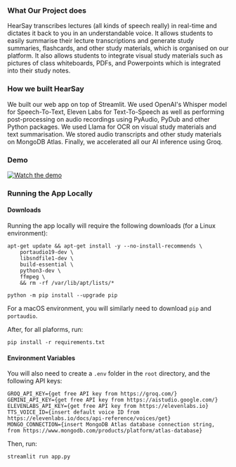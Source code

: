### What Our Project does

HearSay transcribes lectures (all kinds of speech really) in real-time and dictates it back to you in an understandable voice. It allows students to easily summarise their lecture transcriptions and generate study summaries, flashcards, and other study materials, which is organised on our platform. It also allows students to integrate visual study materials such as pictures of class whiteboards, PDFs, and Powerpoints which is integrated into their study notes.

### How we built HearSay

We built our web app on top of Streamlit. We used OpenAI's Whisper model for Speech-To-Text, Eleven Labs for Text-To-Speech as well as performing post-processing on audio recordings using PyAudio, PyDub and other Python packages. We used Llama for OCR on visual study materials and text summarisation. We stored audio transcripts and other study materials on MongoDB Atlas. Finally, we accelerated all our AI inference using Groq.

### Demo
[![Watch the demo](https://img.youtube.com/vi/PI1DPuL0iRk/hqdefault.jpg)](https://www.youtube.com/embed/PI1DPuL0iRk?si=wTvBs2bL51u9xGnd)

### Running the App Locally

#### Downloads
Running the app locally will require the following downloads (for a Linux environment):

```
apt-get update && apt-get install -y --no-install-recommends \
    portaudio19-dev \
    libsndfile1-dev \
    build-essential \
    python3-dev \
    ffmpeg \
    && rm -rf /var/lib/apt/lists/*

python -m pip install --upgrade pip
```

For a macOS environment, you will similarly need to download `pip` and `portaudio`.

After, for all plaforms, run:
```
pip install -r requirements.txt
```

#### Environment Variables

You will also need to create a `.env` folder in the `root` directory, and the following API keys:
```
GROQ_API_KEY={get free API key from https://groq.com/}
GEMINI_API_KEY={get free API key from https://aistudio.google.com/}
ELEVENLABS_API_KEY={get free API key from https://elevenlabs.io}
TTS_VOICE_ID={insert default voice ID from https://elevenlabs.io/docs/api-reference/voices/get}
MONGO_CONNECTION={insert MongoDB Atlas database connection string, from https://www.mongodb.com/products/platform/atlas-database}
```

Then, run:
```
streamlit run app.py
```

